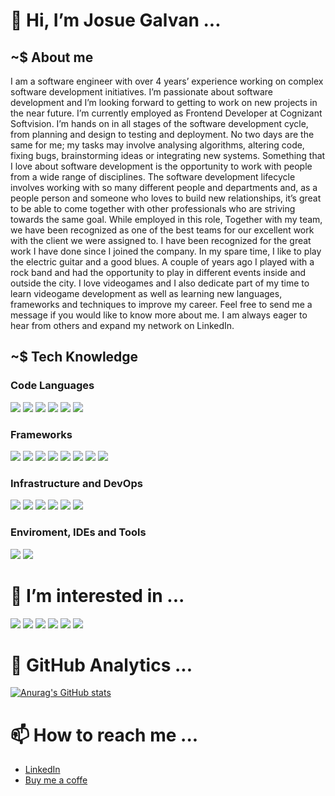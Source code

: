 # 👋 Hi, I’m Josue Galvan ...

## ~$ About me

I am a software engineer with over 4 years’ experience working on complex software development initiatives. I’m passionate about software development and I’m looking forward to getting to work on new projects in the near future. I’m currently employed as Frontend Developer at Cognizant Softvision. I’m hands on in all stages of the software development cycle, from planning and design to testing and deployment. No two days are the same for me; my tasks may involve analysing algorithms, altering code, fixing bugs, brainstorming ideas or integrating new systems. Something that I love about software development is the opportunity to work with people from a wide range of disciplines. The software development lifecycle involves working with so many different people and departments and, as a people person and someone who loves to build new relationships, it’s great to be able to come together with other professionals who are striving towards the same goal. While employed in this role, Together with my team, we have been recognized as one of the best teams for our excellent work with the client we were assigned to. I have been recognized for the great work I have done since I joined the company. In my spare time, I like to play the electric guitar and a good blues. A couple of years ago I played with a rock band and had the opportunity to play in different events inside and outside the city. I love videogames and I also dedicate part of my time to learn videogame development as well as learning new languages, frameworks and techniques to improve my career. Feel free to send me a message if you would like to know more about me. I am always eager to hear from others and expand my network on LinkedIn.

## ~$ Tech Knowledge

### Code Languages
![](https://img.shields.io/badge/JavaScript-323330?style=for-the-badge&logo=javascript&logoColor=F7DF1E)
![](https://img.shields.io/badge/json-5E5C5C?style=for-the-badge&logo=json&logoColor=white)
![](https://img.shields.io/badge/Dart-0175C2?style=for-the-badge&logo=dart&logoColor=white)
![](https://img.shields.io/badge/PHP-777BB4?style=for-the-badge&logo=php&logoColor=white)
![](https://img.shields.io/badge/TypeScript-007ACC?style=for-the-badge&logo=typescript&logoColor=white)
![](https://img.shields.io/badge/Sass-CC6699?style=for-the-badge&logo=sass&logoColor=white)

### Frameworks
![](https://img.shields.io/badge/Flutter-02569B?style=for-the-badge&logo=flutter&logoColor=white)
![](https://img.shields.io/badge/Angular-DD0031?style=for-the-badge&logo=angular&logoColor=white)
![](https://img.shields.io/badge/Bootstrap-563D7C?style=for-the-badge&logo=bootstrap&logoColor=white)
![](https://img.shields.io/badge/Electron-2B2E3A?style=for-the-badge&logo=electron&logoColor=9FEAF9)
![](https://img.shields.io/badge/Express.js-000000?style=for-the-badge&logo=express&logoColor=white)
![](https://img.shields.io/badge/JWT-000000?style=for-the-badge&logo=JSON%20web%20tokens&logoColor=white)
![](https://img.shields.io/badge/Laravel-FF2D20?style=for-the-badge&logo=laravel&logoColor=white)
![](https://img.shields.io/badge/Node.js-339933?style=for-the-badge&logo=nodedotjs&logoColor=white)

### Infrastructure and DevOps

![](https://img.shields.io/badge/MongoDB-4EA94B?style=for-the-badge&logo=mongodb&logoColor=white)
![](https://img.shields.io/badge/MySQL-005C84?style=for-the-badge&logo=mysql&logoColor=white)
![](https://img.shields.io/badge/SQLite-07405E?style=for-the-badge&logo=sqlite&logoColor=white)
![](https://img.shields.io/badge/MariaDB-003545?style=for-the-badge&logo=mariadb&logoColor=white)
![](https://img.shields.io/badge/GitHub-100000?style=for-the-badge&logo=github&logoColor=white)
![](https://img.shields.io/badge/GIT-E44C30?style=for-the-badge&logo=git&logoColor=white)

### Enviroment, IDEs and Tools

![](https://img.shields.io/badge/Visual_Studio_Code-0078D4?style=for-the-badge&logo=visual%20studio%20code&logoColor=white)
![](https://img.shields.io/badge/Postman-FF6C37?style=for-the-badge&logo=Postman&logoColor=white)

# 👀 I’m interested in ...

![](https://img.shields.io/badge/blender-%23F5792A.svg?style=for-the-badge&logo=blender&logoColor=white)
![](https://img.shields.io/badge/Figma-F24E1E?style=for-the-badge&logo=figma&logoColor=white)
![](https://img.shields.io/badge/React-20232A?style=for-the-badge&logo=react&logoColor=61DAFB)
![](https://img.shields.io/badge/Ruby_on_Rails-CC0000?style=for-the-badge&logo=ruby-on-rails&logoColor=white)
![](https://img.shields.io/badge/Redux-593D88?style=for-the-badge&logo=redux&logoColor=white)
![](https://img.shields.io/badge/Ruby-CC342D?style=for-the-badge&logo=ruby&logoColor=white)

# 🌱 GitHub Analytics ...

[![Anurag's GitHub stats](https://github-readme-stats.vercel.app/api?username=ozzyZig1994)](https://github.com/anuraghazra/github-readme-stats)

# 📫 How to reach me ...

- [LinkedIn](https://www.linkedin.com/in/abraham-josu%C3%A9-galv%C3%A1n-torres-135576207/)
- [Buy me a coffe](https://www.buymeacoffee.com/josuegalvan)

<!---
ozzyZig1994/ozzyZig1994 is a ✨ special ✨ repository because its `README.md` (this file) appears on your GitHub profile.
You can click the Preview link to take a look at your changes.
--->
